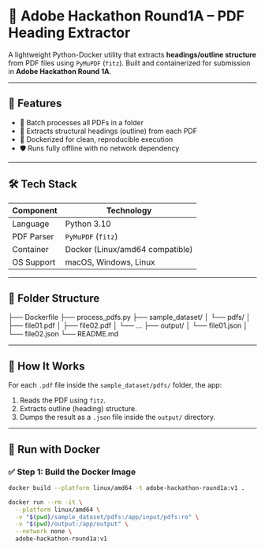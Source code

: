# 📄 Adobe Hackathon Round1A – PDF Heading Extractor

A lightweight Python-Docker utility that extracts **headings/outline structure** from PDF files using `PyMuPDF` (`fitz`). Built and containerized for submission in **Adobe Hackathon Round 1A**.

---

## 🚀 Features

- 📂 Batch processes all PDFs in a folder
- 🧠 Extracts structural headings (outline) from each PDF
- 🐳 Dockerized for clean, reproducible execution
- 🛡️ Runs fully offline with no network dependency

---

## 🛠️ Tech Stack

| Component     | Technology       |
|---------------|------------------|
| Language      | Python 3.10       |
| PDF Parser    | `PyMuPDF` (`fitz`) |
| Container     | Docker (Linux/amd64 compatible) |
| OS Support    | macOS, Windows, Linux |

---

## 📁 Folder Structure

├── Dockerfile
├── process_pdfs.py
├── sample_dataset/
│ └── pdfs/
│ ├── file01.pdf
│ ├── file02.pdf
│ └── ...
├── output/
│ └── file01.json
│ └── file02.json
└── README.md


---

## 🧪 How It Works

For each `.pdf` file inside the `sample_dataset/pdfs/` folder, the app:
1. Reads the PDF using `fitz`.
2. Extracts outline (heading) structure.
3. Dumps the result as a `.json` file inside the `output/` directory.

---

## 🐳 Run with Docker

### ✅ Step 1: Build the Docker Image

```bash
docker build --platform linux/amd64 -t adobe-hackathon-round1a:v1 .
```

```bash
docker run --rm -it \
  --platform linux/amd64 \
  -v "$(pwd)/sample_dataset/pdfs:/app/input/pdfs:ro" \
  -v "$(pwd)/output:/app/output" \
  --network none \
  adobe-hackathon-round1a:v1
```

  
